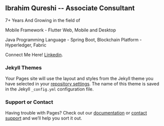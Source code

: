 ## Ibrahim Qureshi -- Associate Consultant

7+ Years And Growing in the field of

Mobile Framework - Flutter Web, Mobile and Desktop

Java Programming Language - Spring Boot, 
Blockchain Platform - Hyperledger, Fabric








Connect Me Here! [Linkedin](https://www.linkedin.com/in/ibrahimq21/).

### Jekyll Themes

Your Pages site will use the layout and styles from the Jekyll theme you have selected in your [repository settings](https://github.com/ibrahimq21/ibrahimq21.github.io/settings/pages). The name of this theme is saved in the Jekyll `_config.yml` configuration file.

### Support or Contact

Having trouble with Pages? Check out our [documentation](https://docs.github.com/categories/github-pages-basics/) or [contact support](https://support.github.com/contact) and we’ll help you sort it out.
